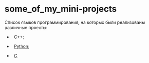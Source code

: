 # some_of_my_mini-projects
Список языков программирования, на которых были реализованы различные проекты:

- &ensp;[С++](https://github.com/oooNAKooo/some_of_my_mini-projects/tree/main/C%2B%2B);

- &ensp;[Python](https://github.com/oooNAKooo/some_of_my_mini-projects/tree/main/Python);

- &ensp;[C](https://github.com/oooNAKooo/some_of_my_mini-projects/tree/main/C).
